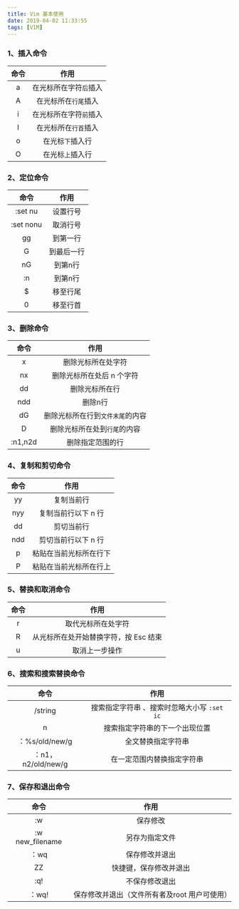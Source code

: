 ```yaml
---
title: Vim 基本使用
date: 2019-04-02 11:33:55
tags: [VIM]
---
```

### 1、插入命令
|命令|作用|
|:--:|:--:|
|a|在光标所在字符`后`插入|
|A|在光标所在`行尾`插入|
|i|在光标所在字符`前`插入|
|I|在光标所在`行首`插入|
|o|在光标`下`插入行|
|O|在光标`上`插入行|

### 2、定位命令
|命令|作用|
|:--:|:--:|
|:set nu|设置行号|
|:set nonu|取消行号|
|gg|到第一行|
|G|到最后一行|
|nG|到第n行|
|:n|到第n行|
|$|移至行尾
|0|移至行首

<!-- more -->

### 3、删除命令
|命令|作用|
|:--:|:--:|
|x|删除光标所在处字符|
|nx|删除光标所在处后 n 个字符
|dd|删除光标所在行
|ndd|删除n行
|dG|删除光标所在行到`文件末尾`的内容
|D|删除光标所在处到`行尾`的内容
|:n1,n2d|删除指定范围的行

### 4、复制和剪切命令
|命令|作用|
|:--:|:--:|
|yy|复制当前行
|nyy|复制当前行以下 n 行
|dd|剪切当前行
|ndd|剪切当前行以下 n 行
|p|粘贴在当前光标所在行下
|P|粘贴在当前光标所在行上

### 5、替换和取消命令
|命令|作用|
|:--:|:--:|
|r|取代光标所在处字符
|R|从光标所在处开始替换字符，按 Esc 结束
|u|取消上一步操作

### 6、搜索和搜索替换命令
|命令|作用|
|:--:|:--:|
/string|搜索指定字符串 、搜索时忽略大小写 `:set ic`
n|搜索指定字符串的下一个出现位置
：%s/old/new/g|全文替换指定字符串
：n1，n2/old/new/g|在一定范围内替换指定字符串

### 7、保存和退出命令
|命令|作用|
|:--:|:--:|
:w|保存修改
:w new_filename|另存为指定文件
：wq|保存修改并退出
ZZ|快捷键，保存修改并退出
:q!|不保存修改退出
：wq!|保存修改并退出（文件所有者及root 用户可使用）
